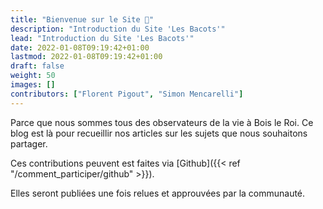 ```yaml
---
title: "Bienvenue sur le Site 👋"
description: "Introduction du Site 'Les Bacots'"
lead: "Introduction du Site 'Les Bacots'"
date: 2022-01-08T09:19:42+01:00
lastmod: 2022-01-08T09:19:42+01:00
draft: false
weight: 50
images: []
contributors: ["Florent Pigout", "Simon Mencarelli"]
---
```


Parce que nous sommes tous des observateurs de la vie à Bois le Roi. Ce blog est là pour recueillir nos articles sur les sujets que nous souhaitons partager.

Ces contributions peuvent est faites via [Github]({{< ref "/comment_participer/github" >}}).

Elles seront publiées une fois relues et approuvées par la communauté.
